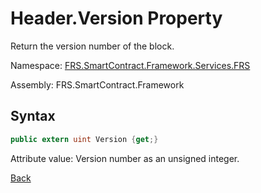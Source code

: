 # Header.Version Property

Return the version number of the block.

Namespace: [FRS.SmartContract.Framework.Services.FRS](../../FRS.md)

Assembly: FRS.SmartContract.Framework

## Syntax

```c#
public extern uint Version {get;}
```

Attribute value: Version number as an unsigned integer.



[Back](../header.md)
